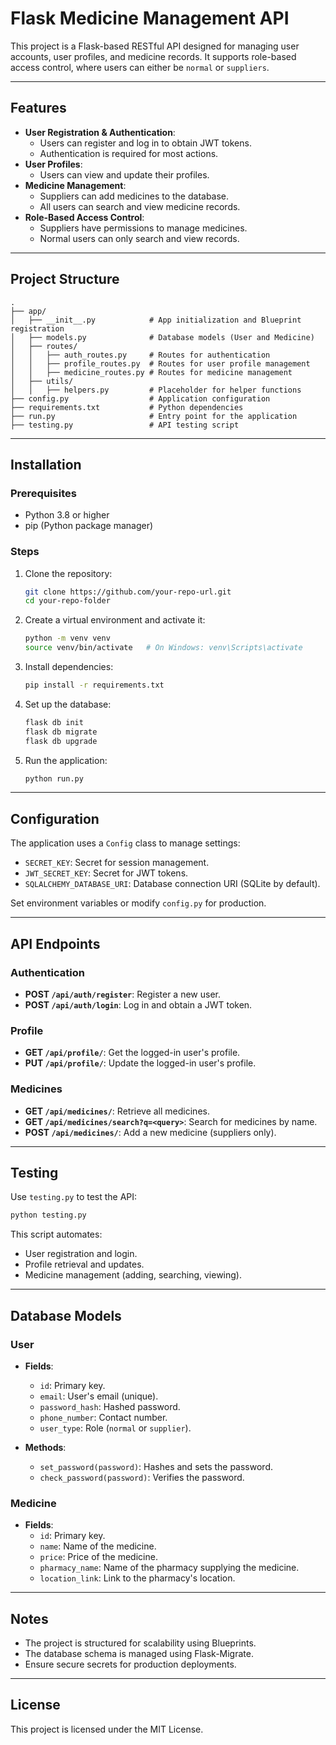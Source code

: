 
# Flask Medicine Management API

This project is a Flask-based RESTful API designed for managing user accounts, user profiles, and medicine records. It supports role-based access control, where users can either be `normal` or `suppliers`.

---

## Features
- **User Registration & Authentication**:
  - Users can register and log in to obtain JWT tokens.
  - Authentication is required for most actions.
- **User Profiles**:
  - Users can view and update their profiles.
- **Medicine Management**:
  - Suppliers can add medicines to the database.
  - All users can search and view medicine records.
- **Role-Based Access Control**:
  - Suppliers have permissions to manage medicines.
  - Normal users can only search and view records.

---

## Project Structure

```
.
├── app/
│   ├── __init__.py            # App initialization and Blueprint registration
│   ├── models.py              # Database models (User and Medicine)
│   ├── routes/
│   │   ├── auth_routes.py     # Routes for authentication
│   │   ├── profile_routes.py  # Routes for user profile management
│   │   ├── medicine_routes.py # Routes for medicine management
│   ├── utils/
│   │   ├── helpers.py         # Placeholder for helper functions
├── config.py                  # Application configuration
├── requirements.txt           # Python dependencies
├── run.py                     # Entry point for the application
├── testing.py                 # API testing script
```

---

## Installation

### Prerequisites
- Python 3.8 or higher
- pip (Python package manager)

### Steps
1. Clone the repository:
   ```bash
   git clone https://github.com/your-repo-url.git
   cd your-repo-folder
   ```

2. Create a virtual environment and activate it:
   ```bash
   python -m venv venv
   source venv/bin/activate   # On Windows: venv\Scripts\activate
   ```

3. Install dependencies:
   ```bash
   pip install -r requirements.txt
   ```

4. Set up the database:
   ```bash
   flask db init
   flask db migrate
   flask db upgrade
   ```

5. Run the application:
   ```bash
   python run.py
   ```

---

## Configuration
The application uses a `Config` class to manage settings:
- `SECRET_KEY`: Secret for session management.
- `JWT_SECRET_KEY`: Secret for JWT tokens.
- `SQLALCHEMY_DATABASE_URI`: Database connection URI (SQLite by default).

Set environment variables or modify `config.py` for production.

---

## API Endpoints

### Authentication
- **POST `/api/auth/register`**: Register a new user.
- **POST `/api/auth/login`**: Log in and obtain a JWT token.

### Profile
- **GET `/api/profile/`**: Get the logged-in user's profile.
- **PUT `/api/profile/`**: Update the logged-in user's profile.

### Medicines
- **GET `/api/medicines/`**: Retrieve all medicines.
- **GET `/api/medicines/search?q=<query>`**: Search for medicines by name.
- **POST `/api/medicines/`**: Add a new medicine (suppliers only).

---

## Testing
Use `testing.py` to test the API:
```bash
python testing.py
```
This script automates:
- User registration and login.
- Profile retrieval and updates.
- Medicine management (adding, searching, viewing).

---

## Database Models

### User
- **Fields**:
  - `id`: Primary key.
  - `email`: User's email (unique).
  - `password_hash`: Hashed password.
  - `phone_number`: Contact number.
  - `user_type`: Role (`normal` or `supplier`).

- **Methods**:
  - `set_password(password)`: Hashes and sets the password.
  - `check_password(password)`: Verifies the password.

### Medicine
- **Fields**:
  - `id`: Primary key.
  - `name`: Name of the medicine.
  - `price`: Price of the medicine.
  - `pharmacy_name`: Name of the pharmacy supplying the medicine.
  - `location_link`: Link to the pharmacy's location.

---

## Notes
- The project is structured for scalability using Blueprints.
- The database schema is managed using Flask-Migrate.
- Ensure secure secrets for production deployments.

---

## License
This project is licensed under the MIT License.
